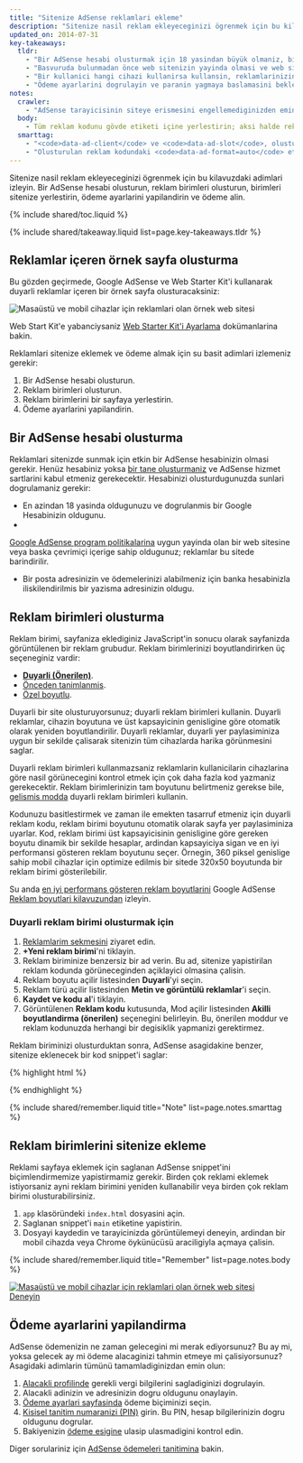 ```yaml
---
title: "Sitenize AdSense reklamlari ekleme"
description: "Sitenize nasil reklam ekleyeceginizi ögrenmek için bu kilavuzdaki adimlari izleyin. Bir AdSense hesabi olusturun, reklam birimleri olusturun, birimleri sitenize yerlestirin, ödeme ayarlarini yapilandirin ve ödeme alin."
updated_on: 2014-07-31
key-takeaways:
  tldr: 
    - "Bir AdSense hesabi olusturmak için 18 yasindan büyük olmaniz, bir Google Hesabinizin ve adresinizin olmasi gerekir."
    - "Basvuruda bulunmadan önce web sitenizin yayinda olmasi ve web sitesi içeriginin AdSense politikalarina uygun olmasi gerekir."
    - "Bir kullanici hangi cihazi kullanirsa kullansin, reklamlarinizin görünüme sigdigindan emin olmak için duyarli reklam birimleri olusturun."
    - "Ödeme ayarlarini dogrulayin ve paranin yagmaya baslamasini bekleyin."
notes:
  crawler:
    - "AdSense tarayicisinin siteye erismesini engellemediginizden emin olun (<a href='https://support.google.com/adsense/answer/10532'>bu yardim konusuna</a> bakin)." 
  body:
    - Tüm reklam kodunu gövde etiketi içine yerlestirin; aksi halde reklamlar çalismaz.
  smarttag:
    - "<code>data-ad-client</code> ve <code>data-ad-slot</code>, olusturdugunuz her reklam için benzersiz olacaktir."
    - "Olusturulan reklam kodundaki <code>data-ad-format=auto</code> etiketi, duyarli reklam birimine iliskin akilli boyutlandirma davranisini saglar."
---
```


<p class="intro">
  Sitenize nasil reklam ekleyeceginizi ögrenmek için bu kilavuzdaki adimlari izleyin. Bir AdSense hesabi olusturun, reklam birimleri olusturun, birimleri sitenize yerlestirin, ödeme ayarlarini yapilandirin ve ödeme alin.
</p>

{% include shared/toc.liquid %}

{% include shared/takeaway.liquid list=page.key-takeaways.tldr %}

## Reklamlar içeren örnek sayfa olusturma

Bu gözden geçirmede, Google AdSense ve Web Starter Kit'i kullanarak duyarli reklamlar içeren bir örnek sayfa olusturacaksiniz:

<img src="images/ad-ss-600.png" sizes="100vw" 
  srcset="images/ad-ss-1200.png 1200w, 
          images/ad-ss-900.png 900w,
          images/ad-ss-600.png 600w, 
          images/ad-ss-300.png 300w" 
  alt="Masaüstü ve mobil cihazlar için reklamlari olan örnek web sitesi">

Web Start Kit'e yabanciysaniz [Web Starter Kit'i Ayarlama]({{site.fundamentals}}/tools/setup/setup_kit.html) dokümanlarina bakin.

Reklamlari sitenize eklemek ve ödeme almak için su basit adimlari izlemeniz gerekir:

1. Bir AdSense hesabi olusturun.
2. Reklam birimleri olusturun.
3. Reklam birimlerini bir sayfaya yerlestirin.
4. Ödeme ayarlarini yapilandirin.

## Bir AdSense hesabi olusturma
Reklamlari sitenizde sunmak için etkin bir AdSense hesabinizin olmasi gerekir. Henüz hesabiniz yoksa [bir tane olusturmaniz](https://www.google.com/adsense/) ve AdSense hizmet sartlarini kabul etmeniz gerekecektir.  Hesabinizi olusturdugunuzda sunlari dogrulamaniz gerekir:

* En azindan 18 yasinda oldugunuzu ve dogrulanmis bir Google Hesabinizin oldugunu.
* 
[Google AdSense program politikalarina](https://support.google.com/adsense/answer/48182) uygun yayinda olan bir web sitesine veya baska çevrimiçi içerige sahip oldugunuz; reklamlar bu sitede barindirilir.
* Bir posta adresinizin ve ödemelerinizi alabilmeniz için banka hesabinizla iliskilendirilmis bir yazisma adresinizin oldugu.

## Reklam birimleri olusturma

Reklam birimi, sayfaniza eklediginiz JavaScript'in sonucu olarak sayfanizda görüntülenen bir reklam grubudur.  Reklam birimlerinizi boyutlandirirken üç seçeneginiz vardir:

* **[Duyarli (Önerilen)](https://support.google.com/adsense/answer/3213689)**. 
* [Önceden tanimlanmis](https://support.google.com/adsense/answer/6002621).
* [Özel boyutlu](https://support.google.com/adsense/answer/3289364).

Duyarli bir site olusturuyorsunuz; duyarli reklam birimleri kullanin.
Duyarli reklamlar, cihazin boyutuna ve üst kapsayicinin genisligine göre otomatik olarak yeniden boyutlandirilir.
Duyarli reklamlar, duyarli yer paylasiminiza uygun bir sekilde çalisarak sitenizin tüm cihazlarda harika görünmesini saglar.

Duyarli reklam birimleri kullanmazsaniz reklamlarin kullanicilarin cihazlarina göre nasil görünecegini kontrol etmek için çok daha fazla kod yazmaniz gerekecektir. Reklam birimlerinizin tam boyutunu belirtmeniz gerekse bile, [gelismis modda]({{site.fundamentals}}/monetization/ads/customize-ads.html#what-if-responsive-sizing-isnt-enough) duyarli reklam birimleri kullanin.

Kodunuzu basitlestirmek ve zaman ile emekten tasarruf etmeniz için duyarli reklam kodu, reklam birimi boyutunu otomatik olarak sayfa yer paylasiminiza uyarlar. 
Kod, reklam birimi üst kapsayicisinin genisligine göre gereken boyutu dinamik bir sekilde hesaplar, ardindan kapsayiciya sigan ve en iyi performansi gösteren reklam boyutunu seçer.
Örnegin, 360 piksel genislige sahip mobil cihazlar için optimize edilmis bir sitede 320x50 boyutunda bir reklam birimi gösterilebilir.

Su anda [en iyi performans gösteren reklam boyutlarini](https://support.google.com/adsense/answer/6002621#top) Google AdSense [Reklam boyutlari kilavuzundan](https://support.google.com/adsense/answer/6002621#top) izleyin.

### Duyarli reklam birimi olusturmak için

1. [Reklamlarim sekmesini](https://www.google.com/adsense/app#myads-springboard) ziyaret edin.
2. <strong>+Yeni reklam birimi</strong>'ni tiklayin.
3. Reklam biriminize benzersiz bir ad verin. Bu ad, sitenize yapistirilan reklam kodunda görüneceginden açiklayici olmasina çalisin.
4. Reklam boyutu açilir listesinden <strong>Duyarli</strong>'yi seçin.
5. Reklam türü açilir listesinden <strong>Metin ve görüntülü reklamlar</strong>'i seçin.
6. <strong>Kaydet ve kodu al</strong>'i tiklayin.
7. Görüntülenen <strong>Reklam kodu</strong> kutusunda, Mod açilir listesinden <strong>Akilli boyutlandirma (önerilen)</strong> seçenegini belirleyin. 
Bu, önerilen moddur ve reklam kodunuzda herhangi bir degisiklik yapmanizi gerektirmez.

Reklam biriminizi olusturduktan sonra, AdSense asagidakine benzer, sitenize eklenecek bir kod snippet'i saglar:

{% highlight html %}
<script async src="//pagead2.googlesyndication.com/pagead/js/adsbygoogle.js"></script>
<!-- Top ad in web starter kit sample -->
<ins class="adsbygoogle"
  style="display:block"
  data-ad-client="XX-XXX-XXXXXXXXXXXXXXXX"
  data-ad-slot="XXXXXXXXXX"
  data-ad-format="auto"></ins>
<script>
  (adsbygoogle = window.adsbygoogle || []).push({});
</script>
{% endhighlight %}

{% include shared/remember.liquid title="Note" list=page.notes.smarttag %}

## Reklam birimlerini sitenize ekleme

Reklami sayfaya eklemek için saglanan AdSense snippet'ini biçimlendirmemize yapistirmamiz gerekir.  Birden çok reklami eklemek istiyorsaniz ayni reklam birimini yeniden kullanabilir veya birden çok reklam birimi olusturabilirsiniz.

1. `app` klasöründeki `index.html` dosyasini açin.
2. Saglanan snippet'i `main` etiketine yapistirin.
3. Dosyayi kaydedin ve tarayicinizda görüntülemeyi deneyin, ardindan bir mobil cihazda veya Chrome öykünücüsü araciligiyla açmaya çalisin.

{% include shared/remember.liquid title="Remember" list=page.notes.body %}

<div>
  <a href="/web/fundamentals/resources/samples/monetization/ads/">
    <img src="images/ad-ss-600.png" sizes="100vw" 
      srcset="images/ad-ss-1200.png 1200w, 
              images/ad-ss-900.png 900w,
              images/ad-ss-600.png 600w, 
              images/ad-ss-300.png 300w" 
      alt="Masaüstü ve mobil cihazlar için reklamlari olan örnek web sitesi">
    <br>
  Deneyin
          </a>
</div>

## Ödeme ayarlarini yapilandirma

AdSense ödemenizin ne zaman gelecegini mi merak ediyorsunuz? Bu ay mi, yoksa gelecek ay mi ödeme alacaginizi tahmin etmeye mi çalisiyorsunuz? Asagidaki adimlarin tümünü tamamladiginizdan emin olun:

1. [Alacakli profilinde](https://www.google.com/adsense/app#payments3/h=BILLING_PROFILE) gerekli vergi bilgilerini sagladiginizi dogrulayin. 
2. Alacakli adinizin ve adresinizin dogru oldugunu onaylayin.
3. [Ödeme ayarlari sayfasinda](https://www.google.com/adsense/app#payments3/h=ACCOUNT_SETTINGS) ödeme biçiminizi seçin.
4. [Kisisel tanitim numaranizi (PIN)](https://support.google.com/adsense/answer/157667) girin. Bu PIN, hesap bilgilerinizin dogru oldugunu dogrular.
5. Bakiyenizin [ödeme esigine](https://support.google.com/adsense/answer/1709871) ulasip ulasmadigini kontrol edin. 

Diger sorulariniz için [AdSense ödemeleri tanitimina](https://support.google.com/adsense/answer/1709858) bakin.


